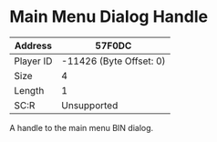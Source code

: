 #  Main Menu Dialog Handle
Address   | 57F0DC
----------|-------------
Player ID | -11426 (Byte Offset: 0)
Size 	  | 4
Length 	  | 1
SC:R      | Unsupported

A handle to the main menu BIN dialog.
